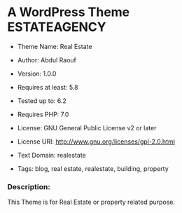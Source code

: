 # A WordPress Theme ESTATEAGENCY

- Theme Name: Real Estate 

- Author: Abdul Raouf

- Version: 1.0.0

- Requires at least: 5.8

- Tested up to: 6.2

- Requires PHP: 7.0

- License: GNU General Public License v2 or later

- License URI: http://www.gnu.org/licenses/gpl-2.0.html

- Text Domain: realestate

- Tags: blog, real estate, realestate, building, property

### Description: 

This Theme is for Real Estate or property related purpose.